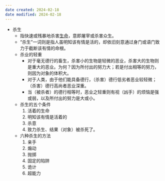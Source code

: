 ```yaml
---
date created: 2024-02-18
date modified: 2024-02-18
---
```

- 杀生
    - 指快速或残暴地杀害[生命](生命.md)，意即屠宰或杀害众生。
    - “杀生”一词则是指人虽明知该有情是活的，却依旧刻意通过身门或语门致力于截断该有情的命根。
    - 杀业的轻重
        - 对于毫无德行的畜生，杀害小的生物是轻微的恶业，杀害大的生物则是重大的恶业。为何？因为所付出的努力大；若是付出相等的努力，则因为对象的体积大。
        - 对于人类，由于他们能具备德行，（杀害）德行低劣者恶业较轻微；（杀害）德行高尚者恶业深重。
        - 当（被杀者）的德行相等时，恶业之轻重则有视（凶手）的烦恼是强或弱，以及所付出的努力是大或小。
    - 杀生的五个条件
        1. 活着的生命
        2. 明知该有情是活着的
        3. 杀意
        4. 致力杀生、结果（对象）被杀死了。
    - 六种杀生的方法
        1. 亲手
        2. 煽动
        3. 抛掷
        4. 固定的陷阱
        5. 诡计
        6. 超能力
